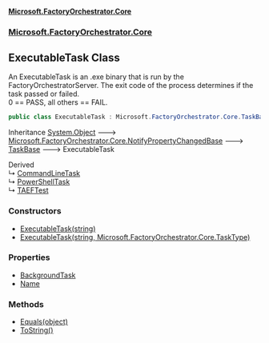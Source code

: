 #### [Microsoft.FactoryOrchestrator.Core](./Microsoft-FactoryOrchestrator-Core.md 'Microsoft.FactoryOrchestrator.Core')
### [Microsoft.FactoryOrchestrator.Core](./Microsoft-FactoryOrchestrator-Core.md 'Microsoft.FactoryOrchestrator.Core')
## ExecutableTask Class
An ExecutableTask is an .exe binary that is run by the FactoryOrchestratorServer. The exit code of the process determines if the task passed or failed.  
0 == PASS, all others == FAIL.  
```csharp
public class ExecutableTask : Microsoft.FactoryOrchestrator.Core.TaskBase
```
Inheritance [System.Object](https://docs.microsoft.com/en-us/dotnet/api/System.Object 'System.Object') &#129106; [Microsoft.FactoryOrchestrator.Core.NotifyPropertyChangedBase](./../../CoreLibrary/Microsoft-FactoryOrchestrator-Core-NotifyPropertyChangedBase 'Microsoft.FactoryOrchestrator.Core.NotifyPropertyChangedBase') &#129106; [TaskBase](./Microsoft-FactoryOrchestrator-Core-TaskBase.md 'Microsoft.FactoryOrchestrator.Core.TaskBase') &#129106; ExecutableTask  

Derived  
&#8627; [CommandLineTask](./Microsoft-FactoryOrchestrator-Core-CommandLineTask.md 'Microsoft.FactoryOrchestrator.Core.CommandLineTask')  
&#8627; [PowerShellTask](./Microsoft-FactoryOrchestrator-Core-PowerShellTask.md 'Microsoft.FactoryOrchestrator.Core.PowerShellTask')  
&#8627; [TAEFTest](./Microsoft-FactoryOrchestrator-Core-TAEFTest.md 'Microsoft.FactoryOrchestrator.Core.TAEFTest')  
### Constructors
- [ExecutableTask(string)](./Microsoft-FactoryOrchestrator-Core-ExecutableTask-ExecutableTask(string).md 'Microsoft.FactoryOrchestrator.Core.ExecutableTask.ExecutableTask(string)')
- [ExecutableTask(string, Microsoft.FactoryOrchestrator.Core.TaskType)](./Microsoft-FactoryOrchestrator-Core-ExecutableTask-ExecutableTask(string_Microsoft-FactoryOrchestrator-Core-TaskType).md 'Microsoft.FactoryOrchestrator.Core.ExecutableTask.ExecutableTask(string, Microsoft.FactoryOrchestrator.Core.TaskType)')
### Properties
- [BackgroundTask](./Microsoft-FactoryOrchestrator-Core-ExecutableTask-BackgroundTask.md 'Microsoft.FactoryOrchestrator.Core.ExecutableTask.BackgroundTask')
- [Name](./Microsoft-FactoryOrchestrator-Core-ExecutableTask-Name.md 'Microsoft.FactoryOrchestrator.Core.ExecutableTask.Name')
### Methods
- [Equals(object)](./Microsoft-FactoryOrchestrator-Core-ExecutableTask-Equals(object).md 'Microsoft.FactoryOrchestrator.Core.ExecutableTask.Equals(object)')
- [ToString()](./Microsoft-FactoryOrchestrator-Core-ExecutableTask-ToString().md 'Microsoft.FactoryOrchestrator.Core.ExecutableTask.ToString()')
